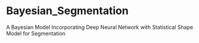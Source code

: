 # Bayesian_Segmentation
A Bayesian Model Incorporating Deep Neural Network with Statistical Shape Model for Segmentation
